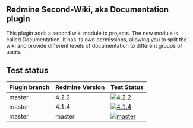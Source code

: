 ## Redmine Second-Wiki, aka Documentation plugin

This plugin adds a second wiki module to projects.
The new module is called Documentation.
It has its own permissions, allowing you to split the wiki and provide different levels of documentation to different groups of users.


## Test status

|Plugin branch| Redmine Version   | Test Status      |
|-------------|-------------------|------------------|
|master       | 4.2.2             | [![4.2.2][1]][5] |  
|master       | 4.1.4             | [![4.1.4][2]][5] |
|master       | master            | [![master][4]][5]|

[1]: https://github.com/nanego/redmine_second_wiki/actions/workflows/4_2_2.yml/badge.svg
[2]: https://github.com/nanego/redmine_second_wiki/actions/workflows/4_1_4.yml/badge.svg
[4]: https://github.com/nanego/redmine_second_wiki/actions/workflows/master.yml/badge.svg
[5]: https://github.com/nanego/redmine_second_wiki/actions
